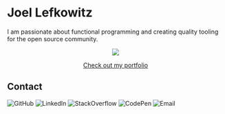 # Joel Lefkowitz

I am passionate about functional programming and creating quality tooling for the open source community.

<div align="center">
  <a href="https://joellefkowitz.co.uk">
    <img src="https://joellefkowitz.co.uk/images/open-graph-512x256.png">
  </a>
</div>

<div align="center">
  <a href="https://joellefkowitz.co.uk">
    <p align="center">Check out my portfolio</p>
  </a>
</div>

## Contact

<a style="text-decoration: none" href="https://github.com/JoelLefkowitz">
  <img alt="GitHub" src="https://img.shields.io/badge/GitHub-000000?&logo=github&logoColor=white" />
</a>
<a style="text-decoration: none" href="https://linkedin.com/in/joel-lefkowitz">
  <img alt="LinkedIn" src="https://img.shields.io/badge/LinkedIn-000000?&logo=linkedin&logoColor=white" />
</a>
<a style="text-decoration: none" href="https://stackoverflow.com/users/16726440/joel-lefkowitz">
  <img alt="StackOverflow" src="https://img.shields.io/badge/StackOverflow-000000?&logo=stackoverflow&logoColor=white" />
</a>
<a style="text-decoration: none" href="https://codepen.io/joellefkowitz">
  <img alt="CodePen" src="https://img.shields.io/badge/CodePen-000000?&logo=codepen&logoColor=white" />
</a>
<a style="text-decoration: none" href="mailto:joellefkowitz@hotmail.com">
  <img alt="Email" src="https://img.shields.io/badge/Email-000000?&logo=maildotru&logoColor=white" />
</a>

